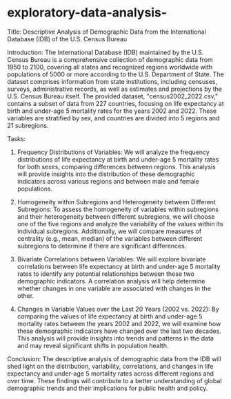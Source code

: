# exploratory-data-analysis-
Title: Descriptive Analysis of Demographic Data from the International Database (IDB) of the U.S. Census Bureau

Introduction:
The International Database (IDB) maintained by the U.S. Census Bureau is a comprehensive collection of demographic data from 1950 to 2100, covering all states and recognized regions worldwide with populations of 5000 or more according to the U.S. Department of State. The dataset comprises information from state institutions, including censuses, surveys, administrative records, as well as estimates and projections by the U.S. Census Bureau itself. The provided dataset, "census2002_2022.csv," contains a subset of data from 227 countries, focusing on life expectancy at birth and under-age 5 mortality rates for the years 2002 and 2022. These variables are stratified by sex, and countries are divided into 5 regions and 21 subregions.

Tasks:

1. Frequency Distributions of Variables:
We will analyze the frequency distributions of life expectancy at birth and under-age 5 mortality rates for both sexes, comparing differences between regions. This analysis will provide insights into the distribution of these demographic indicators across various regions and between male and female populations.

2. Homogeneity within Subregions and Heterogeneity between Different Subregions:
To assess the homogeneity of variables within subregions and their heterogeneity between different subregions, we will choose one of the five regions and analyze the variability of the values within its individual subregions. Additionally, we will compare measures of centrality (e.g., mean, median) of the variables between different subregions to determine if there are significant differences.

3. Bivariate Correlations between Variables:
We will explore bivariate correlations between life expectancy at birth and under-age 5 mortality rates to identify any potential relationships between these two demographic indicators. A correlation analysis will help determine whether changes in one variable are associated with changes in the other.

4. Changes in Variable Values over the Last 20 Years (2002 vs. 2022):
By comparing the values of life expectancy at birth and under-age 5 mortality rates between the years 2002 and 2022, we will examine how these demographic indicators have changed over the last two decades. This analysis will provide insights into trends and patterns in the data and may reveal significant shifts in population health.

Conclusion:
The descriptive analysis of demographic data from the IDB will shed light on the distribution, variability, correlations, and changes in life expectancy and under-age 5 mortality rates across different regions and over time. These findings will contribute to a better understanding of global demographic trends and their implications for public health and policy.
